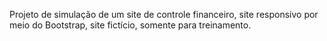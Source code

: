 Projeto de simulação de um site de controle financeiro, site responsivo por meio do Bootstrap, site fictício, somente para treinamento.
